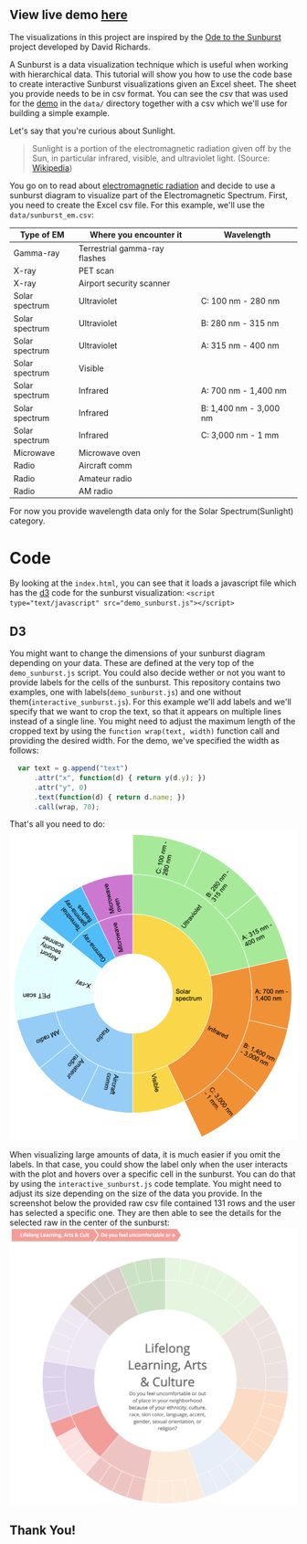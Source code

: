 ## View live demo [here](http://bobirakova.com/indicators-sunburst/)

The visualizations in this project are inspired by the [Ode to the Sunburst](https://denjn5.github.io/sunburst-0/) project developed by David Richards.

A Sunburst is a data visualization technique which is useful when working with hierarchical data. This tutorial will show you how to use the code base to create interactive Sunburst visualizations given an Excel sheet. The sheet you provide needs to be in csv format. You can see the csv that was used for the [demo](http://bobirakova.com/indicators-sunburst/) in the `data/` directory together with a csv which we'll use for building a simple example.

Let's say that you're curious about Sunlight.
> Sunlight is a portion of the electromagnetic radiation given off by the Sun, in particular infrared, visible, and ultraviolet light. (Source: [Wikipedia](https://en.wikipedia.org/wiki/Sunlight))

You go on to read about [electromagnetic radiation](https://imagine.gsfc.nasa.gov/science/toolbox/emspectrum1.html) and decide to use a sunburst diagram to visualize part of the Electromagnetic Spectrum. First, you need to create the Excel csv file. For this example, we'll use the `data/sunburst_em.csv`:

Type of EM | Where you encounter it | Wavelength
------------ | ------------- | -------------
Gamma-ray | Terrestrial gamma-ray flashes |
X-ray | PET scan |  
X-ray | Airport security scanner |
Solar spectrum | Ultraviolet | C: 100 nm - 280 nm
Solar spectrum | Ultraviolet | B: 280 nm - 315 nm
Solar spectrum | Ultraviolet | A: 315 nm - 400 nm
Solar spectrum | Visible |
Solar spectrum | Infrared | A: 700 nm - 1,400 nm
Solar spectrum | Infrared | B: 1,400 nm - 3,000 nm
Solar spectrum | Infrared | C: 3,000 nm - 1 mm
Microwave | Microwave oven |
Radio | Aircraft comm |
Radio | Amateur radio |
Radio | AM radio |

For now you provide wavelength data only for the Solar Spectrum(Sunlight) category.

# Code
By looking at the `index.html`, you can see that it loads a javascript file which has the [d3](https://d3js.org/) code for the sunburst visualization: `<script type="text/javascript" src="demo_sunburst.js"></script>`

## D3
You might want to change the dimensions of your sunburst diagram depending on your data. These are defined at the very top of the `demo_sunburst.js` script. You could also decide wether or not you want to provide labels for the cells of the sunburst. This repository contains two examples, one with labels(`demo_sunburst.js`) and one without them(`interactive_sunburst.js`). For this example we'll add labels and we'll specify that we want to crop the text, so that it appears on multiple lines instead of a single line. You might need to adjust the maximum length of the cropped text by using the `function wrap(text, width)` function call and providing the desired width. For the demo, we've specified the width as follows:

```javascript
  var text = g.append("text")
      .attr("x", function(d) { return y(d.y); })
      .attr("y", 0)
      .text(function(d) { return d.name; })
      .call(wrap, 70);
```

That's all you need to do:
![A Sunburst of the Electromagnetic Spectrum](/img/sunburst_em.png)

When visualizing large amounts of data, it is much easier if you omit the labels. In that case, you could show the label only when the user interacts with the plot and hovers over a specific cell in the sunburst. You can do that by using the `interactive_sunburst.js` code template. You might need to adjust its size depending on the size of the data you provide. In the screenshot below the provided raw csv file contained 131 rows and the user has selected a specific one. They are then able to see the details for the selected raw in the center of the sunburst:
![A Sunburst with details in the center](/img/interactive.png)

## Thank You!
